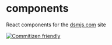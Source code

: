 # components

React components for the [dsmjs.com](https://dsmjs.com) site

[![Commitizen friendly](https://img.shields.io/badge/commitizen-friendly-brightgreen.svg)](http://commitizen.github.io/cz-cli/)
